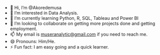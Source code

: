 - 👋 Hi, I’m @Akoredemusa
- 👀 I’m interested in Data Analysis.
- 🌱 I’m currently learning Python, R, SQL, Tableau and Power BI
- 💞️ I’m looking to collaborate on getting more projects done and getting employment.
- 📫 My email is museranalytic@gmail.com if you need to reach me.
- 😄 Pronouns: Him/He.
- ⚡ Fun fact: I am easy going and a quick learner.

<!---
Akoredemusa/Akoredemusa is a ✨ special ✨ repository because its `README.md` (this file) appears on your GitHub profile.
You can click the Preview link to take a look at your changes.
--->
